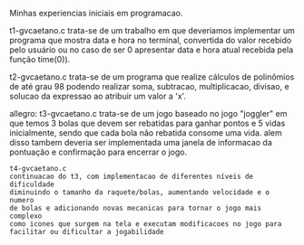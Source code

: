 Minhas experiencias iniciais em programacao.

t1-gvcaetano.c
trata-se de um trabalho em que deveriamos implementar
um programa que mostra data e hora no terminal,
convertida do valor recebido pelo usuário ou no caso de ser 0
apresentar data e hora atual recebida pela função time(0)).

t2-gvcaetano.c
trata-se de um programa que realize cálculos de polinômios de até grau 98
podendo realizar soma, subtracao, multiplicacao, divisao, e solucao da
expressao ao atribuir um valor a 'x'.

allegro:
	t3-gvcaetano.c
	trata-se de um jogo baseado no jogo "joggler" em que temos 3 bolas
	que devem ser rebatidas para ganhar pontos e 5 vidas inicialmente,
	sendo que cada bola não rebatida consome uma vida.
	alem disso tambem deveria ser implementada uma janela de informacao
	da pontuação e confirmação para encerrar o jogo.

	t4-gvcaetano.c
	continuacao do t3, com implementacao de diferentes níveis de dificuldade
	diminuindo o tamanho da raquete/bolas, aumentando velocidade e o numero
	de bolas e adicionando novas mecanicas para tornar o jogo mais complexo
	como icones que surgem na tela e executam modificacoes no jogo para
	facilitar ou dificultar a jogabilidade
